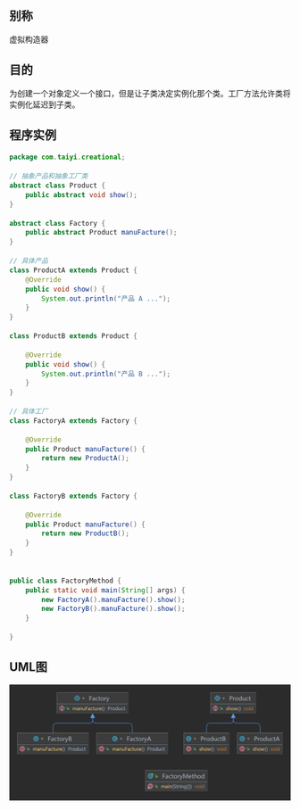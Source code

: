 ## 别称

虚拟构造器

## 目的

为创建一个对象定义一个接口，但是让子类决定实例化那个类。工厂方法允许类将实例化延迟到子类。

## 程序实例

```java
package com.taiyi.creational;

// 抽象产品和抽象工厂类
abstract class Product {
    public abstract void show();
}

abstract class Factory {
    public abstract Product manuFacture();
}

// 具体产品
class ProductA extends Product {
    @Override
    public void show() {
        System.out.println("产品 A ...");
    }
}

class ProductB extends Product {

    @Override
    public void show() {
        System.out.println("产品 B ...");
    }
}

// 具体工厂
class FactoryA extends Factory {

    @Override
    public Product manuFacture() {
        return new ProductA();
    }
}

class FactoryB extends Factory {

    @Override
    public Product manuFacture() {
        return new ProductB();
    }
}


public class FactoryMethod {
    public static void main(String[] args) {
        new FactoryA().manuFacture().show();
        new FactoryB().manuFacture().show();
    }

}
```

## UML图

![image-20230508202939988](./assets/FactoryMethod.png)

